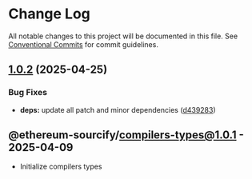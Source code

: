 # Change Log

All notable changes to this project will be documented in this file.
See [Conventional Commits](https://conventionalcommits.org) for commit guidelines.

## [1.0.2](https://github.com/ethereum/sourcify/compare/@ethereum-sourcify/compilers-types@1.0.1...@ethereum-sourcify/compilers-types@1.0.2) (2025-04-25)

### Bug Fixes

- **deps:** update all patch and minor dependencies ([d439283](https://github.com/ethereum/sourcify/commit/d439283e16b00c4f8ef196c7ae3a4ae889061c33))

## @ethereum-sourcify/compilers-types@1.0.1 - 2025-04-09

- Initialize compilers types
